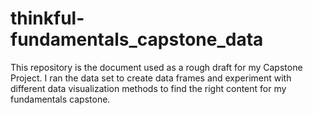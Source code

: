 # thinkful-fundamentals_capstone_data
This repository is the document used as a rough draft for my Capstone Project.  I ran the data set to create data frames and experiment with different data visualization methods to find the right content for my fundamentals capstone.
